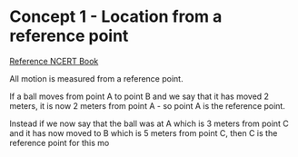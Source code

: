 # Concept 1 - Location from a reference point
[Reference NCERT Book]([https://ncert.nic.in/textbook.php?iesc1=8-15](https://ncert.nic.in/textbook.php?iesc1=8-15))

All motion is measured from a reference point.

If a ball moves from point A to point B and we say that it has moved 2 meters, it is now 2 meters from point A - so point A is the reference point.

Instead if we now say that the ball was at A which is 3 meters from point C and it has now moved to B which is 5 meters from point C, then C is the reference point for this mo
<!--stackedit_data:
eyJoaXN0b3J5IjpbMjAxNDI5NDgyNCwtMjk1NzgwODldfQ==
-->